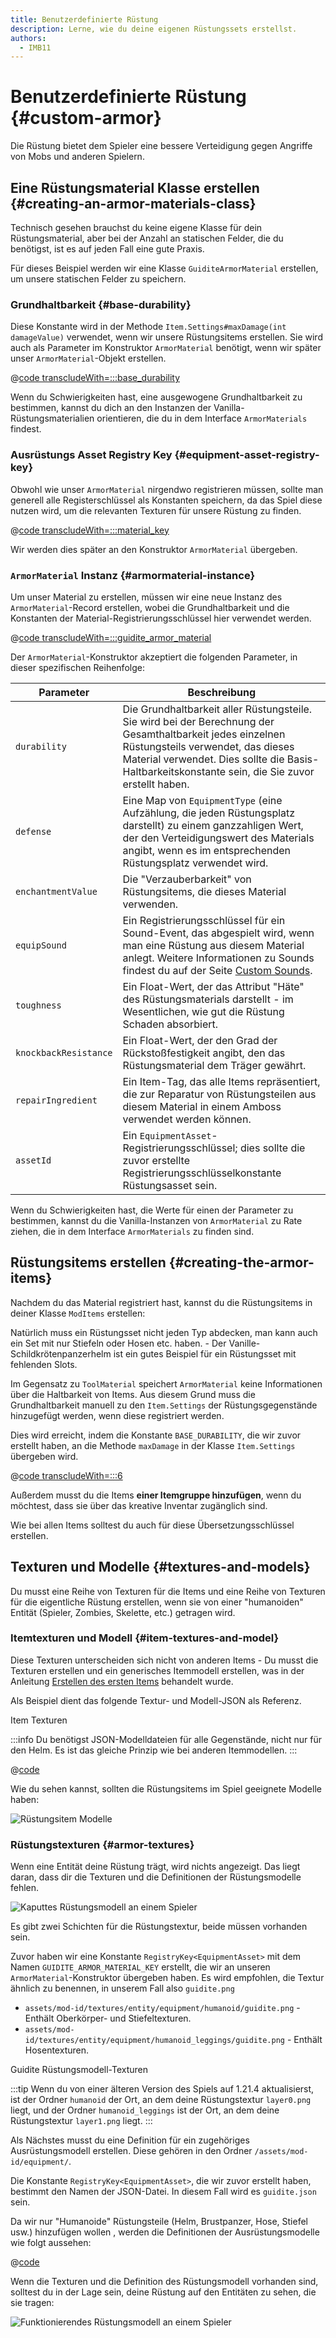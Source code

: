 ```yaml
---
title: Benutzerdefinierte Rüstung
description: Lerne, wie du deine eigenen Rüstungssets erstellst.
authors:
  - IMB11
---
```


# Benutzerdefinierte Rüstung {#custom-armor}

Die Rüstung bietet dem Spieler eine bessere Verteidigung gegen Angriffe von Mobs und anderen Spielern.

## Eine Rüstungsmaterial Klasse erstellen {#creating-an-armor-materials-class}

Technisch gesehen brauchst du keine eigene Klasse für dein Rüstungsmaterial, aber bei der Anzahl an statischen Felder, die du benötigst, ist es auf jeden Fall eine gute Praxis.

Für dieses Beispiel werden wir eine Klasse `GuiditeArmorMaterial` erstellen, um unsere statischen Felder zu speichern.

### Grundhaltbarkeit {#base-durability}

Diese Konstante wird in der Methode `Item.Settings#maxDamage(int damageValue)` verwendet, wenn wir unsere Rüstungsitems erstellen. Sie wird auch als Parameter im Konstruktor `ArmorMaterial` benötigt, wenn wir später unser `ArmorMaterial`-Objekt erstellen.

@[code transcludeWith=:::base_durability](@/reference/latest/src/main/java/com/example/docs/item/armor/GuiditeArmorMaterial.java)

Wenn du Schwierigkeiten hast, eine ausgewogene Grundhaltbarkeit zu bestimmen, kannst du dich an den Instanzen der Vanilla-Rüstungsmaterialien orientieren, die du in dem Interface `ArmorMaterials` findest.

### Ausrüstungs Asset Registry Key {#equipment-asset-registry-key}

Obwohl wie unser `ArmorMaterial` nirgendwo registrieren müssen, sollte man generell alle Registerschlüssel als Konstanten speichern, da das Spiel diese nutzen wird, um die relevanten Texturen für unsere Rüstung zu finden.

@[code transcludeWith=:::material_key](@/reference/latest/src/main/java/com/example/docs/item/armor/GuiditeArmorMaterial.java)

Wir werden dies später an den Konstruktor `ArmorMaterial` übergeben.

### `ArmorMaterial` Instanz {#armormaterial-instance}

Um unser Material zu erstellen, müssen wir eine neue Instanz des `ArmorMaterial`-Record erstellen, wobei die Grundhaltbarkeit und die Konstanten der Material-Registrierungsschlüssel hier verwendet werden.

@[code transcludeWith=:::guidite_armor_material](@/reference/latest/src/main/java/com/example/docs/item/armor/GuiditeArmorMaterial.java)

Der `ArmorMaterial`-Konstruktor akzeptiert die folgenden Parameter, in dieser spezifischen Reihenfolge:

| Parameter             | Beschreibung                                                                                                                                                                                                                                                                                        |
| --------------------- | --------------------------------------------------------------------------------------------------------------------------------------------------------------------------------------------------------------------------------------------------------------------------------------------------- |
| `durability`          | Die Grundhaltbarkeit aller Rüstungsteile. Sie wird bei der Berechnung der Gesamthaltbarkeit jedes einzelnen Rüstungsteils verwendet, das dieses Material verwendet. Dies sollte die Basis-Haltbarkeitskonstante sein, die Sie zuvor erstellt haben. |
| `defense`             | Eine Map von `EquipmentType` (eine Aufzählung, die jeden Rüstungsplatz darstellt) zu einem ganzzahligen Wert, der den Verteidigungswert des Materials angibt, wenn es im entsprechenden Rüstungsplatz verwendet wird.                                            |
| `enchantmentValue`    | Die "Verzauberbarkeit" von Rüstungsitems, die dieses Material verwenden.                                                                                                                                                                                                            |
| `equipSound`          | Ein Registrierungsschlüssel für ein Sound-Event, das abgespielt wird, wenn man eine Rüstung aus diesem Material anlegt. Weitere Informationen zu Sounds findest du auf der Seite [Custom Sounds](../sounds/custom).                                                 |
| `toughness`           | Ein Float-Wert, der das Attribut "Häte" des Rüstungsmaterials darstellt - im Wesentlichen, wie gut die Rüstung Schaden absorbiert.                                                                                                                                                  |
| `knockbackResistance` | Ein Float-Wert, der den Grad der Rückstoßfestigkeit angibt, den das Rüstungsmaterial dem Träger gewährt.                                                                                                                                                                            |
| `repairIngredient`    | Ein Item-Tag, das alle Items repräsentiert, die zur Reparatur von Rüstungsteilen aus diesem Material in einem Amboss verwendet werden können.                                                                                                                                       |
| `assetId`             | Ein `EquipmentAsset`-Registrierungsschlüssel; dies sollte die zuvor erstellte Registrierungsschlüsselkonstante Rüstungsasset sein.                                                                                                                                                  |

Wenn du Schwierigkeiten hast, die Werte für einen der Parameter zu bestimmen, kannst du die Vanilla-Instanzen von `ArmorMaterial` zu Rate ziehen, die in dem Interface `ArmorMaterials` zu finden sind.

## Rüstungsitems erstellen {#creating-the-armor-items}

Nachdem du das Material registriert hast, kannst du die Rüstungsitems in deiner Klasse `ModItems` erstellen:

Natürlich muss ein Rüstungsset nicht jeden Typ abdecken, man kann auch ein Set mit nur Stiefeln oder Hosen etc. haben. - Der Vanille-Schildkrötenpanzerhelm ist ein gutes Beispiel für ein Rüstungsset mit fehlenden Slots.

Im Gegensatz zu `ToolMaterial` speichert `ArmorMaterial` keine Informationen über die Haltbarkeit von Items. Aus diesem Grund muss die Grundhaltbarkeit manuell zu den `Item.Settings` der Rüstungsgegenstände hinzugefügt werden, wenn diese registriert werden.

Dies wird erreicht, indem die Konstante `BASE_DURABILITY`, die wir zuvor erstellt haben, an die Methode `maxDamage` in der Klasse `Item.Settings` übergeben wird.

@[code transcludeWith=:::6](@/reference/latest/src/main/java/com/example/docs/item/ModItems.java)

Außerdem musst du die Items **einer Itemgruppe hinzufügen**, wenn du möchtest, dass sie über das kreative Inventar zugänglich sind.

Wie bei allen Items solltest du auch für diese Übersetzungsschlüssel erstellen.

## Texturen und Modelle {#textures-and-models}

Du musst eine Reihe von Texturen für die Items und eine Reihe von Texturen für die eigentliche Rüstung erstellen, wenn sie von einer "humanoiden" Entität (Spieler, Zombies, Skelette, etc.) getragen wird.

### Itemtexturen und Modell {#item-textures-and-model}

Diese Texturen unterscheiden sich nicht von anderen Items - Du musst die Texturen erstellen und ein generisches Itemmodell erstellen, was in der Anleitung [Erstellen des ersten Items](./first-item#adding-a-texture-and-model) behandelt wurde.

Als Beispiel dient das folgende Textur- und Modell-JSON als Referenz.

<DownloadEntry visualURL="/assets/develop/items/armor_0.png" downloadURL="/assets/develop/items/example_armor_item_textures.zip">Item Texturen</DownloadEntry>

:::info
Du benötigst JSON-Modelldateien für alle Gegenstände, nicht nur für den Helm. Es ist das gleiche Prinzip wie bei anderen Itemmodellen.
:::

@[code](@/reference/latest/src/main/generated/assets/fabric-docs-reference/models/item/guidite_helmet.json)

Wie du sehen kannst, sollten die Rüstungsitems im Spiel geeignete Modelle haben:

![Rüstungsitem Modelle](/assets/develop/items/armor_1.png)

### Rüstungstexturen {#armor-textures}

Wenn eine Entität deine Rüstung trägt, wird nichts angezeigt. Das liegt daran, dass dir die Texturen und die Definitionen der Rüstungsmodelle fehlen.

![Kaputtes Rüstungsmodell an einem Spieler](/assets/develop/items/armor_2.png)

Es gibt zwei Schichten für die Rüstungstextur, beide müssen vorhanden sein.

Zuvor haben wir eine Konstante `RegistryKey<EquipmentAsset>` mit dem Namen `GUIDITE_ARMOR_MATERIAL_KEY` erstellt, die wir an unseren `ArmorMaterial`-Konstruktor übergeben haben. Es wird empfohlen, die Textur ähnlich zu benennen, in unserem Fall also `guidite.png`

- `assets/mod-id/textures/entity/equipment/humanoid/guidite.png` - Enthält Oberkörper- und Stiefeltexturen.
- `assets/mod-id/textures/entity/equipment/humanoid_leggings/guidite.png` - Enthält Hosentexturen.

<DownloadEntry downloadURL="/assets/develop/items/example_armor_layer_textures.zip">Guidite Rüstungsmodell-Texturen</DownloadEntry>

:::tip
Wenn du von einer älteren Version des Spiels auf 1.21.4 aktualisierst, ist der Ordner `humanoid` der Ort, an dem deine Rüstungstextur `layer0.png` liegt, und der Ordner `humanoid_leggings` ist der Ort, an dem deine Rüstungstextur `layer1.png` liegt.
:::

Als Nächstes musst du eine Definition für ein zugehöriges Ausrüstungsmodell erstellen. Diese gehören in den Ordner `/assets/mod-id/equipment/`.

Die Konstante `RegistryKey<EquipmentAsset>`, die wir zuvor erstellt haben, bestimmt den Namen der JSON-Datei. In diesem Fall wird es `guidite.json` sein.

Da wir nur "Humanoide" Rüstungsteile (Helm, Brustpanzer, Hose, Stiefel usw.) hinzufügen wollen , werden die Definitionen der Ausrüstungsmodelle wie folgt aussehen:

@[code](@/reference/latest/src/main/resources/assets/fabric-docs-reference/equipment/guidite.json)

Wenn die Texturen und die Definition des Rüstungsmodell vorhanden sind, solltest du in der Lage sein, deine Rüstung auf den Entitäten zu sehen, die sie tragen:

![Funktionierendes Rüstungsmodell an einem Spieler](/assets/develop/items/armor_3.png)

<!-- TODO: A guide on creating equipment for dyeable armor could prove useful. -->

